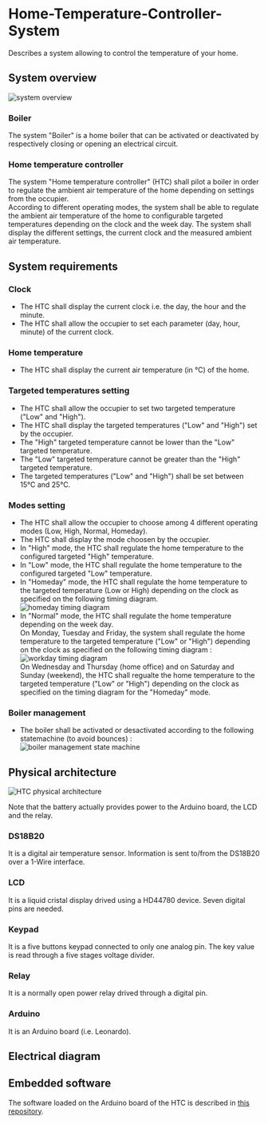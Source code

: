 # Home-Temperature-Controller-System
Describes a system allowing to control the temperature of your home.

## System overview

![system overview](http://www.plantuml.com/plantuml/proxy?src=https://raw.github.com/HomeMadeBots/Home-Temperature-Controller-System/master/uml/system_overview.puml)

### Boiler
The system "Boiler" is a home boiler that can be activated or deactivated by
respectively closing or opening an electrical circuit.

### Home temperature controller

The system "Home temperature controller" (HTC) shall pilot a boiler in order to
regulate the ambient air temperature of the home depending on settings from the
occupier.  
According to different operating modes, the system shall be able to regulate the
ambient air temperature of the home to configurable targeted temperatures
depending on the clock and the week day.
The system shall display the different settings, the current clock and the
measured ambient air temperature.

## System requirements

### Clock

* The HTC shall display the current clock i.e. the day, the hour and the minute.
* The HTC shall allow the occupier to set each parameter (day, hour, minute) of
the current clock.

### Home temperature
* The HTC shall display the current air temperature (in °C) of the home.

### Targeted temperatures setting

* The HTC shall allow the occupier to set two targeted temperature ("Low" and
"High").
* The HTC shall display the targeted temperatures ("Low" and "High") set by the
occupier.
* The "High" targeted temperature cannot be lower than the "Low" targeted
temperature.
* The "Low" targeted temperature cannot be greater than the "High" targeted
temperature.
* The targeted temperatures ("Low" and "High") shall be set between 15°C and 25°C.

### Modes setting

* The HTC shall allow the occupier to choose among 4 different operating modes
(Low, High, Normal, Homeday).
* The HTC shall display the mode choosen by the occupier.
* In "High" mode, the HTC shall regulate the home temperature to the configured
targeted "High" temperature.
* In "Low" mode, the HTC shall regulate the home temperature to the configured
targeted "Low" temperature.
* In "Homeday" mode, the HTC shall regulate the home temperature to the
targeted temperature (Low or High) depending on the clock as specified on the
following timing diagram.  
![homeday timing diagram](http://www.plantuml.com/plantuml/proxy?src=https://raw.github.com/HomeMadeBots/Home-Temperature-Controller-System/master/uml/homeday_timing_diagram.puml)
* In "Normal" mode, the HTC shall regulate the home temperature depending on the
week day.  
On Monday, Tuesday and Friday, the system shall regulate the home temperature to
the targeted temperature ("Low" or "High") depending on the clock as specified
on the following timing diagram :  
![workday timing diagram](http://www.plantuml.com/plantuml/proxy?src=https://raw.github.com/HomeMadeBots/Home-Temperature-Controller-System/master/uml/workday_timing_diagram.puml)  
On Wednesday and Thursday (home office) and on Saturday and Sunday (weekend),
the HTC shall regualte the home temperature to the targeted temperature ("Low"
or "High") depending on the clock as specified on the timing diagram for the
"Homeday" mode.

### Boiler management

* The boiler shall be activated or desactivated according to the following
statemachine (to avoid bounces) :  
![boiler management state machine](http://www.plantuml.com/plantuml/proxy?src=https://raw.github.com/HomeMadeBots/Home-Temperature-Controller-System/master/uml/boiler_management_state_machine.puml)

## Physical architecture

![HTC physical architecture](http://www.plantuml.com/plantuml/proxy?src=https://raw.github.com/HomeMadeBots/Home-Temperature-Controller-System/master/uml/system_physical_arch.puml)

Note that the battery actually provides power to the Arduino board, the LCD and
the relay.

### DS18B20

It is a digital air temperature sensor. Information is sent to/from the DS18B20
over a 1-Wire interface.

### LCD

It is a liquid cristal display drived using a HD44780 device. Seven digital pins
are needed.

### Keypad

It is a five buttons keypad connected to only one analog pin. The key value is
read through a five stages voltage divider.

### Relay

It is a normally open power relay drived through a digital pin.

### Arduino

It is an Arduino board (i.e. Leonardo).

## Electrical diagram

## Embedded software

The software loaded on the Arduino board of the HTC is described in 
[this repository](https://github.com/HomeMadeBots/Home_Temperature_Controller).